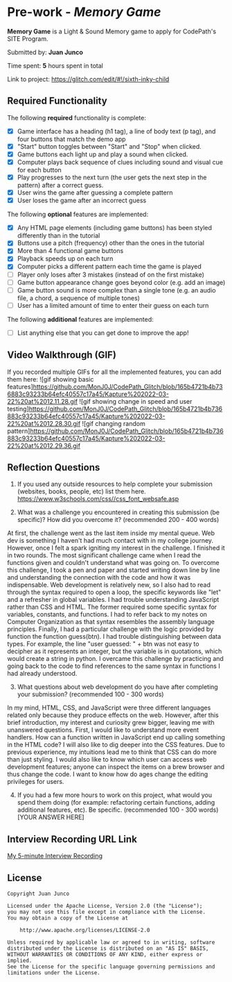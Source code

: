 # Pre-work - *Memory Game*

**Memory Game** is a Light & Sound Memory game to apply for CodePath's SITE Program. 

Submitted by: **Juan Junco**

Time spent: **5** hours spent in total

Link to project: https://glitch.com/edit/#!/sixth-inky-child

## Required Functionality

The following **required** functionality is complete:

* [x] Game interface has a heading (h1 tag), a line of body text (p tag), and four buttons that match the demo app
* [x] "Start" button toggles between "Start" and "Stop" when clicked. 
* [x] Game buttons each light up and play a sound when clicked. 
* [x] Computer plays back sequence of clues including sound and visual cue for each button
* [x] Play progresses to the next turn (the user gets the next step in the pattern) after a correct guess. 
* [x] User wins the game after guessing a complete pattern
* [x] User loses the game after an incorrect guess

The following **optional** features are implemented:

* [x] Any HTML page elements (including game buttons) has been styled differently than in the tutorial
* [x] Buttons use a pitch (frequency) other than the ones in the tutorial
* [x] More than 4 functional game buttons
* [x] Playback speeds up on each turn
* [x] Computer picks a different pattern each time the game is played
* [ ] Player only loses after 3 mistakes (instead of on the first mistake)
* [ ] Game button appearance change goes beyond color (e.g. add an image)
* [ ] Game button sound is more complex than a single tone (e.g. an audio file, a chord, a sequence of multiple tones)
* [ ] User has a limited amount of time to enter their guess on each turn

The following **additional** features are implemented:

- [ ] List anything else that you can get done to improve the app!

## Video Walkthrough (GIF)

If you recorded multiple GIFs for all the implemented features, you can add them here:
![gif showing basic features]https://github.com/MonJ0J/CodePath_Glitch/blob/165b4721b4b736883c93233b64efc40557c17a45/Kapture%202022-03-22%20at%2012.11.28.gif
![gif showing change in speed and user testing]https://github.com/MonJ0J/CodePath_Glitch/blob/165b4721b4b736883c93233b64efc40557c17a45/Kapture%202022-03-22%20at%2012.28.30.gif
![gif changing random pattern]https://github.com/MonJ0J/CodePath_Glitch/blob/165b4721b4b736883c93233b64efc40557c17a45/Kapture%202022-03-22%20at%2012.29.36.gif

## Reflection Questions
1. If you used any outside resources to help complete your submission (websites, books, people, etc) list them here. 
https://www.w3schools.com/css//css_font_websafe.asp

2. What was a challenge you encountered in creating this submission (be specific)? How did you overcome it? (recommended 200 - 400 words) 

At first, the challenge went as the last item inside my mental queue. Web dev is something I haven't had much contact with in my college journey. However, once I felt a spark igniting my interest in the challenge. I finished it in two rounds. The most significant challenge came when I read the functions given and couldn't understand what was going on. To overcome this challenge, I took a pen and paper and started writing down line by line and understanding the connection with the code and how it was indispensable. Web development is relatively new, so I also had to read through the syntax required to open a loop, the specific keywords like "let" and a refresher in global variables. I had trouble understanding JavaScript rather than CSS and HTML. The former required some specific syntax for variables, constants, and functions. I had to refer back to my notes on Computer Organization as that syntax resembles the assembly language principles. Finally, I had a particular challenge with the logic provided by function the function guess(btn). I had trouble distinguishing between data types. For example, the line "user guessed: " + btn was not easy to decipher as it represents an integer, but the variable is in quotations, which would create a string in python. I overcame this challenge by practicing and going back to the code to find references to the same syntax in functions I had already understood. 

3. What questions about web development do you have after completing your submission? (recommended 100 - 300 words) 

In my mind, HTML, CSS, and JavaScript were three different languages related only because they produce effects on the web. However, after this brief introduction, my interest and curiosity grew bigger, leaving me with unanswered questions. First, I would like to understand more event handlers. How can a function written in JavaScript end up calling something in the HTML code? I will also like to dig deeper into the CSS features. Due to previous experience, my intuitions lead me to think that CSS can do more than just styling. I would also like to know which user can access web development features; anyone can inspect the items on a brew browser and thus change the code. I want to know how do ages change the editing privileges for users.  

4. If you had a few more hours to work on this project, what would you spend them doing (for example: refactoring certain functions, adding additional features, etc). Be specific. (recommended 100 - 300 words) 
[YOUR ANSWER HERE]



## Interview Recording URL Link

[My 5-minute Interview Recording](your-link-here)


## License

    Copyright Juan Junco

    Licensed under the Apache License, Version 2.0 (the "License");
    you may not use this file except in compliance with the License.
    You may obtain a copy of the License at

        http://www.apache.org/licenses/LICENSE-2.0

    Unless required by applicable law or agreed to in writing, software
    distributed under the License is distributed on an "AS IS" BASIS,
    WITHOUT WARRANTIES OR CONDITIONS OF ANY KIND, either express or implied.
    See the License for the specific language governing permissions and
    limitations under the License.
